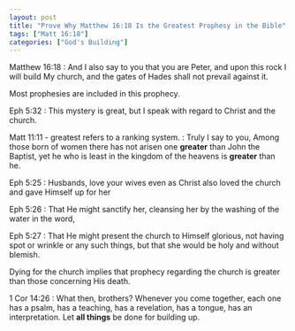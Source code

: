 ```yaml
---
layout: post
title: "Prove Why Matthew 16:18 Is the Greatest Prophesy in the Bible"
tags: ["Matt 16:18"]
categories: ["God's Building"]
---
```


Matthew 16:18
: And I also say to you that you are Peter, and upon this rock I will build My church, and the gates of Hades shall not prevail against it.

Most prophesies are included in this prophecy.

Eph 5:32
: This mystery is great, but I speak with regard to Christ and the church.

Matt 11:11 - greatest refers to a ranking system.
: Truly I say to you, Among those born of women there has not arisen one **greater** than John the Baptist, yet he who is least in the kingdom of the heavens is **greater** than he.

Eph 5:25
: Husbands, love your wives even as Christ also loved the church and gave Himself up for her

Eph 5:26
: That He might sanctify her, cleansing her by the washing of the water in the word,

Eph 5:27
: That He might present the church to Himself glorious, not having spot or wrinkle or any such things, but that she would be holy and without blemish.

Dying for the church implies that prophecy regarding the church is greater than those concerning His death.

1 Cor 14:26
: What then, brothers? Whenever you come together, each one has a psalm, has a teaching, has a revelation, has a tongue, has an interpretation. Let **all things** be done for building up.
